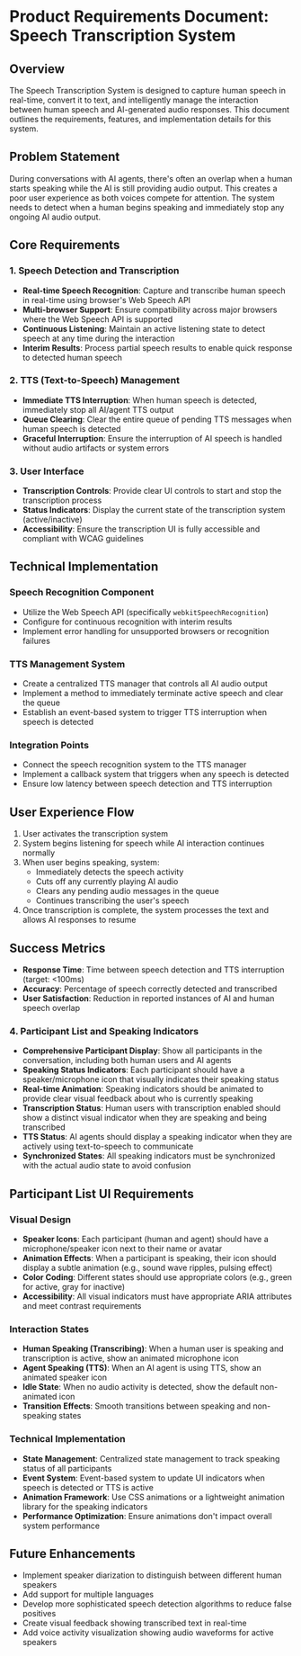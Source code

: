 # Product Requirements Document: Speech Transcription System

## Overview
The Speech Transcription System is designed to capture human speech in real-time, convert it to text, and intelligently manage the interaction between human speech and AI-generated audio responses. This document outlines the requirements, features, and implementation details for this system.

## Problem Statement
During conversations with AI agents, there's often an overlap when a human starts speaking while the AI is still providing audio output. This creates a poor user experience as both voices compete for attention. The system needs to detect when a human begins speaking and immediately stop any ongoing AI audio output.

## Core Requirements

### 1. Speech Detection and Transcription
- **Real-time Speech Recognition**: Capture and transcribe human speech in real-time using browser's Web Speech API
- **Multi-browser Support**: Ensure compatibility across major browsers where the Web Speech API is supported
- **Continuous Listening**: Maintain an active listening state to detect speech at any time during the interaction
- **Interim Results**: Process partial speech results to enable quick response to detected human speech

### 2. TTS (Text-to-Speech) Management
- **Immediate TTS Interruption**: When human speech is detected, immediately stop all AI/agent TTS output
- **Queue Clearing**: Clear the entire queue of pending TTS messages when human speech is detected
- **Graceful Interruption**: Ensure the interruption of AI speech is handled without audio artifacts or system errors

### 3. User Interface
- **Transcription Controls**: Provide clear UI controls to start and stop the transcription process
- **Status Indicators**: Display the current state of the transcription system (active/inactive)
- **Accessibility**: Ensure the transcription UI is fully accessible and compliant with WCAG guidelines

## Technical Implementation

### Speech Recognition Component
- Utilize the Web Speech API (specifically `webkitSpeechRecognition`)
- Configure for continuous recognition with interim results
- Implement error handling for unsupported browsers or recognition failures

### TTS Management System
- Create a centralized TTS manager that controls all AI audio output
- Implement a method to immediately terminate active speech and clear the queue
- Establish an event-based system to trigger TTS interruption when speech is detected

### Integration Points
- Connect the speech recognition system to the TTS manager
- Implement a callback system that triggers when any speech is detected
- Ensure low latency between speech detection and TTS interruption

## User Experience Flow
1. User activates the transcription system
2. System begins listening for speech while AI interaction continues normally
3. When user begins speaking, system:
   - Immediately detects the speech activity
   - Cuts off any currently playing AI audio
   - Clears any pending audio messages in the queue
   - Continues transcribing the user's speech
4. Once transcription is complete, the system processes the text and allows AI responses to resume

## Success Metrics
- **Response Time**: Time between speech detection and TTS interruption (target: <100ms)
- **Accuracy**: Percentage of speech correctly detected and transcribed
- **User Satisfaction**: Reduction in reported instances of AI and human speech overlap

### 4. Participant List and Speaking Indicators
- **Comprehensive Participant Display**: Show all participants in the conversation, including both human users and AI agents
- **Speaking Status Indicators**: Each participant should have a speaker/microphone icon that visually indicates their speaking status
- **Real-time Animation**: Speaking indicators should be animated to provide clear visual feedback about who is currently speaking
- **Transcription Status**: Human users with transcription enabled should show a distinct visual indicator when they are speaking and being transcribed
- **TTS Status**: AI agents should display a speaking indicator when they are actively using text-to-speech to communicate
- **Synchronized States**: All speaking indicators must be synchronized with the actual audio state to avoid confusion

## Participant List UI Requirements

### Visual Design
- **Speaker Icons**: Each participant (human and agent) should have a microphone/speaker icon next to their name or avatar
- **Animation Effects**: When a participant is speaking, their icon should display a subtle animation (e.g., sound wave ripples, pulsing effect)
- **Color Coding**: Different states should use appropriate colors (e.g., green for active, gray for inactive)
- **Accessibility**: All visual indicators must have appropriate ARIA attributes and meet contrast requirements

### Interaction States
- **Human Speaking (Transcribing)**: When a human user is speaking and transcription is active, show an animated microphone icon
- **Agent Speaking (TTS)**: When an AI agent is using TTS, show an animated speaker icon
- **Idle State**: When no audio activity is detected, show the default non-animated icon
- **Transition Effects**: Smooth transitions between speaking and non-speaking states

### Technical Implementation
- **State Management**: Centralized state management to track speaking status of all participants
- **Event System**: Event-based system to update UI indicators when speech is detected or TTS is active
- **Animation Framework**: Use CSS animations or a lightweight animation library for the speaking indicators
- **Performance Optimization**: Ensure animations don't impact overall system performance

## Future Enhancements
- Implement speaker diarization to distinguish between different human speakers
- Add support for multiple languages
- Develop more sophisticated speech detection algorithms to reduce false positives
- Create visual feedback showing transcribed text in real-time
- Add voice activity visualization showing audio waveforms for active speakers
